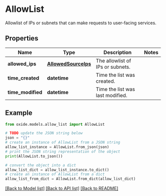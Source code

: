 # AllowList

Allowlist of IPs or subnets that can make requests to user-facing services.

## Properties

Name | Type | Description | Notes
------------ | ------------- | ------------- | -------------
**allowed_ips** | [**AllowedSourceIps**](AllowedSourceIps.md) | The allowlist of IPs or subnets. | 
**time_created** | **datetime** | Time the list was created. | 
**time_modified** | **datetime** | Time the list was last modified. | 

## Example

```python
from oxide.models.allow_list import AllowList

# TODO update the JSON string below
json = "{}"
# create an instance of AllowList from a JSON string
allow_list_instance = AllowList.from_json(json)
# print the JSON string representation of the object
print(AllowList.to_json())

# convert the object into a dict
allow_list_dict = allow_list_instance.to_dict()
# create an instance of AllowList from a dict
allow_list_from_dict = AllowList.from_dict(allow_list_dict)
```
[[Back to Model list]](../README.md#documentation-for-models) [[Back to API list]](../README.md#documentation-for-api-endpoints) [[Back to README]](../README.md)


